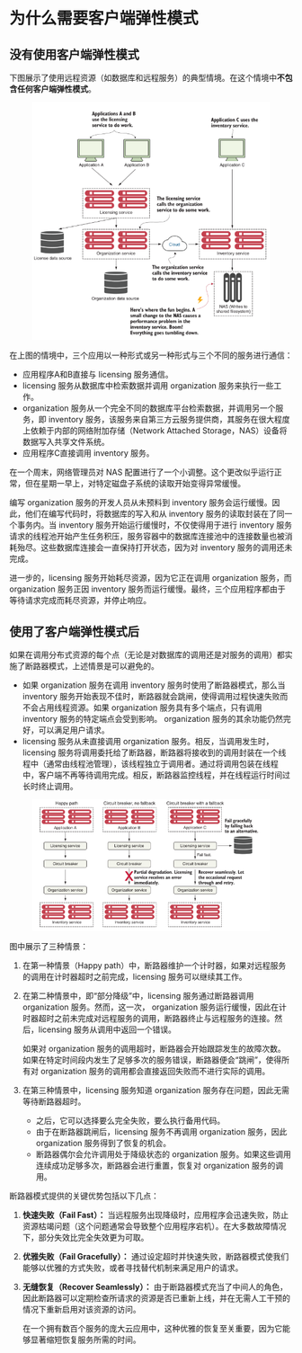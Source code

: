 # 为什么需要客户端弹性模式

## 没有使用客户端弹性模式

下图展示了使用远程资源（如数据库和远程服务）的典型情境。在这个情境中**不包含任何客户端弹性模式**。



<figure><img src="../../../.gitbook/assets/image (18).png" alt=""><figcaption></figcaption></figure>

在上图的情境中，三个应用以一种形式或另一种形式与三个不同的服务进行通信：

* 应用程序A和B直接与 licensing 服务通信。
* &#x20;licensing 服务从数据库中检索数据并调用 organization 服务来执行一些工作。
* organization 服务从一个完全不同的数据库平台检索数据，并调用另一个服务，即 inventory 服务，该服务来自第三方云服务提供商，其服务在很大程度上依赖于内部的网络附加存储（Network Attached Storage，NAS）设备将数据写入共享文件系统。
* 应用程序C直接调用 inventory 服务。

在一个周末，网络管理员对 NAS 配置进行了一个小调整。这个更改似乎运行正常，但在星期一早上，对特定磁盘子系统的读取开始变得异常缓慢。

编写 organization 服务的开发人员从未预料到 inventory 服务会运行缓慢。因此，他们在编写代码时，将数据库的写入和从 inventory 服务的读取封装在了同一个事务内。当 inventory 服务开始运行缓慢时，不仅使得用于进行 inventory 服务请求的线程池开始产生任务积压，服务容器中的数据库连接池中的连接数量也被消耗殆尽。这些数据库连接会一直保持打开状态，因为对 inventory 服务的调用还未完成。

进一步的，licensing 服务开始耗尽资源，因为它正在调用 organization 服务，而 organization 服务正因 inventory 服务而运行缓慢。最终，三个应用程序都由于等待请求完成而耗尽资源，并停止响应。

## 使用了客户端弹性模式后

如果在调用分布式资源的每个点（无论是对数据库的调用还是对服务的调用）都实施了断路器模式，上述情景是可以避免的。

* 如果 organization 服务在调用 inventory 服务时使用了断路器模式，那么当 inventory 服务开始表现不佳时，断路器就会跳闸，使得调用过程快速失败而不会占用线程资源。如果 organization 服务具有多个端点，只有调用 inventory 服务的特定端点会受到影响。 organization 服务的其余功能仍然完好，可以满足用户请求。
* licensing 服务从未直接调用 organization 服务。相反，当调用发生时，licensing 服务将调用委托给了断路器，断路器将接收到的调用封装在一个线程中（通常由线程池管理），该线程独立于调用者。通过将调用包装在线程中，客户端不再等待调用完成。相反，断路器监控线程，并在线程运行时间过长时终止调用。

<figure><img src="../../../.gitbook/assets/image (19).png" alt=""><figcaption></figcaption></figure>

图中展示了三种情景：

1. 在第一种情景（Happy path）中，断路器维护一个计时器，如果对远程服务的调用在计时器超时之前完成，licensing 服务可以继续其工作。
2.  在第二种情景中，即“部分降级”中，licensing 服务通过断路器调用 organization 服务。然而，这一次， organization 服务运行缓慢，因此在计时器超时之前未完成对远程服务的调用，断路器终止与远程服务的连接。然后，licensing 服务从调用中返回一个错误。

    如果对 organization 服务的调用超时，断路器会开始跟踪发生的故障次数。如果在特定时间段内发生了足够多次的服务错误，断路器便会“跳闸”，使得所有对 organization 服务的调用都会直接返回失败而不进行实际的调用。
3. 在第三种情景中，licensing 服务知道 organization 服务存在问题，因此无需等待断路器超时。
   * 之后，它可以选择要么完全失败，要么执行备用代码。
   * 由于在断路器跳闸后，licensing 服务不再调用 organization 服务，因此 organization 服务得到了恢复的机会。
   * 断路器偶尔会允许调用处于降级状态的 organization 服务。如果这些调用连续成功足够多次，断路器会进行重置，恢复对 organization 服务的调用。

断路器模式提供的关键优势包括以下几点：

1. **快速失败（Fail Fast）：** 当远程服务出现降级时，应用程序会迅速失败，防止资源枯竭问题（这个问题通常会导致整个应用程序宕机）。在大多数故障情况下，部分失效比完全失效更为可取。
2. **优雅失败（Fail Gracefully）：** 通过设定超时并快速失败，断路器模式使我们能够以优雅的方式失败，或者寻找替代机制来满足用户的请求。
3.  **无缝恢复（Recover Seamlessly）：** 由于断路器模式充当了中间人的角色，因此断路器可以定期检查所请求的资源是否已重新上线，并在无需人工干预的情况下重新启用对该资源的访问。

    在一个拥有数百个服务的庞大云应用中，这种优雅的恢复至关重要，因为它能够显著缩短恢复服务所需的时间。
